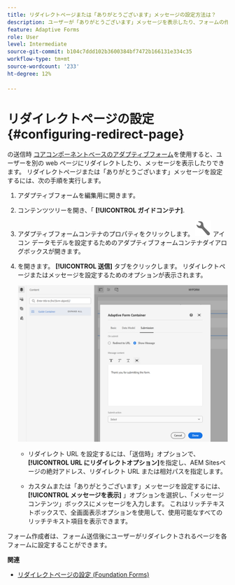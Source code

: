 ```yaml
---
title: リダイレクトページまたは「ありがとうございます」メッセージの設定方法は？
description: ユーザーが「ありがとうございます」メッセージを表示したり、フォームの作成時にフォーム作成者が設定できる Web ページにリダイレクトしたりする方法を説明します。
feature: Adaptive Forms
role: User
level: Intermediate
source-git-commit: b104c7ddd102b3600384bf7472b166131e334c35
workflow-type: tm+mt
source-wordcount: '233'
ht-degree: 12%

---
```



# リダイレクトページの設定 {#configuring-redirect-page}

の送信時 [コアコンポーネントベースのアダプティブフォーム](creating-adaptive-form-core-components.md)を使用すると、ユーザーを別の web ページにリダイレクトしたり、メッセージを表示したりできます。 リダイレクトページまたは「ありがとうございます」メッセージを設定するには、次の手順を実行します。

1. アダプティブフォームを編集用に開きます。
1. コンテンツツリーを開き、「 **[!UICONTROL ガイドコンテナ]**.
1. アダプティブフォームコンテナのプロパティをクリックします。 ![アダプティブフォームコンテナのプロパティ](/help/forms/assets/configure-icon.svg) アイコン データモデルを設定するためのアダプティブフォームコンテナダイアログボックスが開きます。
1. を開きます。 **[!UICONTROL 送信]** タブをクリックします。 リダイレクトページまたはメッセージを設定するためのオプションが表示されます。

   ![リダイレクトページまたはメッセージを設定するための Guide Contaner の送信ダイアログ](/help/forms/assets/adaptive-forms-core-components-redirect-page-or-thank-you-message.png)

   * リダイレクト URL を設定するには、「送信時」オプションで、 **[!UICONTROL URL にリダイレクトオプション]**&#x200B;を指定し、AEM Sitesページの絶対アドレス、リダイレクト URL または相対パスを指定します。

   * カスタムまたは「ありがとうございます」メッセージを設定するには、 **[!UICONTROL メッセージを表示]** 」オプションを選択し、「メッセージコンテンツ」ボックスにメッセージを入力します。 これはリッチテキストボックスで、全画面表示オプションを使用して、使用可能なすべてのリッチテキスト項目を表示できます。

フォーム作成者は、フォーム送信後にユーザーがリダイレクトされるページを各フォームに設定することができます。

**関連**

* [リダイレクトページの設定 (Foundation Forms)](configuring-redirect-page.md)
